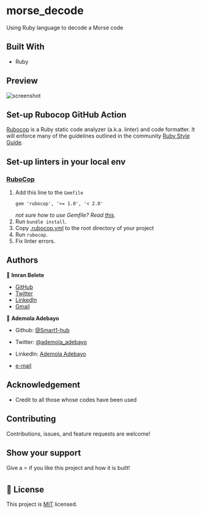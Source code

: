 # morse_decode
Using Ruby language to decode a Morse code

## Built With
- Ruby

## Preview
![screenshot](https://commons.wikimedia.org/wiki/File:International_Morse_Code.svg#/media/File:International_Morse_Code.svg)

## Set-up Rubocop GitHub Action

[Rubocop](https://www.rubocop.org/) is a Ruby static code analyzer (a.k.a. linter) and code formatter. It will enforce many of the guidelines outlined in the community [Ruby Style Guide](https://rubystyle.guide/).

## Set-up linters in your local env

### [RuboCop](https://docs.rubocop.org/en/stable/)

1. Add this line to the `Gemfile`
    ```
    gem 'rubocop', '>= 1.0', '< 2.0'
    ```
    *not sure how to use Gemfile? Read [this](https://bundler.io/v1.15/guides/bundler_setup.html).*
2. Run `bundle install`.
3. Copy [.rubocop.yml](./.rubocop.yml) to the root directory of your project
5. Run `rubocop`.
6. Fix linter errors.

  ## Authors

👤 **Imran Belete**
- [GitHub](https://github.com/iBel251)
- [Twitter](https://twitter.com/ImranBel251)
- [LinkedIn](https://www.linkedin.com/in/imran-belete/)
- [Gmail](mailto:ibbimran7@gmail.com)

👤 **Ademola Adebayo**

- Github: [@Smart1-hub](https://github.com/Smart1-hub)

- Twitter: [@ademola_adebayo](https://twitter.com/ademola_adebayo)

- LinkedIn: [Ademola Adebayo](https://www.linkedin.com/in/ademola-adebayo-81051578/)
- [e-mail](scdk@yahoo.com)

## Acknowledgement
- Credit to all those whose codes have been used

## Contributing

Contributions, issues, and feature requests are welcome!

## Show your support

Give a ⭐ if you like this project and how it is built!

## 📝 License

This project is [MIT](https://github.com/microverseinc/readme-template/blob/master/MIT.md) licensed.